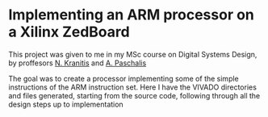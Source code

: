 # Implementing an ARM processor on a Xilinx ZedBoard

This project was given to me in my MSc course on Digital Systems Design, by proffesors [N. Kranitis](https://scholar.google.com/citations?user=ps8mOuMAAAAJ&hl=en) and [A. Paschalis](https://scholar.google.gr/citations?user=q8LRbY4AAAAJ&hl=el)

The goal was to create a processor implementing some of the simple instructions of the ARM instruction set. Here I have the VIVADO directories and files generated, starting from the source code, following through all the design steps up to implementation



